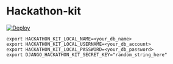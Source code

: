Hackathon-kit
===========

[![Deploy](https://www.herokucdn.com/deploy/button.svg)](https://heroku.com/deploy)

```
export HACKATHON_KIT_LOCAL_NAME=<your_db_name>
export HACKATHON_KIT_LOCAL_USERNAME=<your_db_account>
export HACKATHON_KIT_LOCAL_PASSWORD=<your_db_password>
export DJANGO_HACKATHON_KIT_SECRET_KEY="random_string_here"
```
